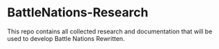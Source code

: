 # BattleNations-Research
This repo contains all collected research and documentation that will be used to develop Battle Nations Rewritten.
